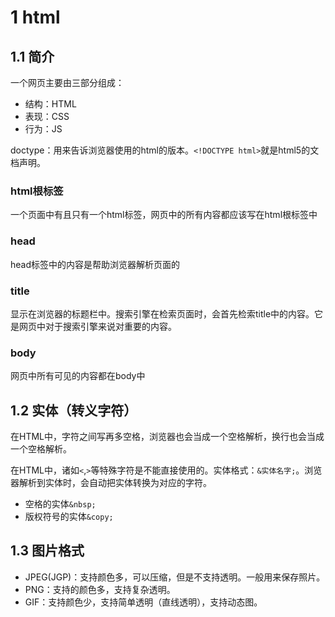 # 1 html

## 1.1 简介

一个网页主要由三部分组成：

- 结构：HTML
- 表现：CSS
- 行为：JS

doctype：用来告诉浏览器使用的html的版本。`<!DOCTYPE html>`就是html5的文档声明。

### html根标签

一个页面中有且只有一个html标签，网页中的所有内容都应该写在html根标签中

### head

head标签中的内容是帮助浏览器解析页面的

### title

显示在浏览器的标题栏中。搜索引擎在检索页面时，会首先检索title中的内容。它是网页中对于搜索引擎来说对重要的内容。

### body

网页中所有可见的内容都在body中

## 1.2 实体（转义字符）

在HTML中，字符之间写再多空格，浏览器也会当成一个空格解析，换行也会当成一个空格解析。

在HTML中，诸如`<`,`>`等特殊字符是不能直接使用的。实体格式：`&实体名字;`。浏览器解析到实体时，会自动把实体转换为对应的字符。

- 空格的实体`&nbsp;`
- 版权符号的实体`&copy;`

## 1.3 图片格式

- JPEG(JGP)：支持颜色多，可以压缩，但是不支持透明。一般用来保存照片。
- PNG：支持的颜色多，支持复杂透明。
- GIF：支持颜色少，支持简单透明（直线透明），支持动态图。


